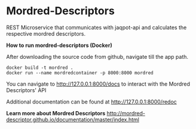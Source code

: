 # Mordred-Descriptors

REST Microservice that communicates with  jaqpot-api and calculates the respective mordred descriptors.

**How to run mordred-descriptors (Docker)**

After downloading the source code from github, navigate till the app path.

`docker build -t mordred .`  
`docker run --name mordredcontainer -p 8000:8000 mordred`

You can navigate to  http://127.0.0.1:8000/docs to interact with the Mordred Descriptors' API

Additional documentation can be found at  http://127.0.0.1:8000/redoc
 
**Learn more about Mordred Descriptors** http://mordred-descriptor.github.io/documentation/master/index.html
